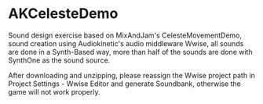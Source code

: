 # AKCelesteDemo

Sound design exercise based on MixAndJam's CelesteMovementDemo, 
sound creation using Audiokinetic's audio middleware Wwise, 
all sounds are done in a Synth-Based way, 
more than half of the sounds are done with SynthOne as the sound source.

After downloading and unzipping, 
please reassign the Wwise project path in Project Settings - Wwise Editor and generate Soundbank, 
otherwise the game will not work properly.
